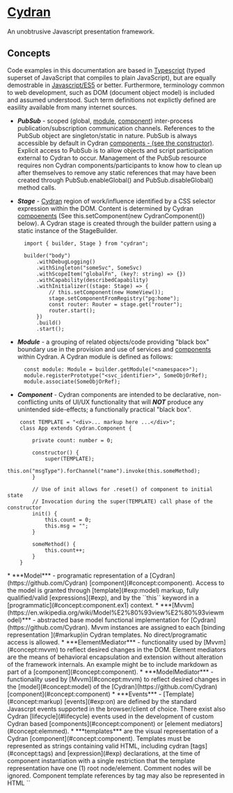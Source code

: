 
# [Cydran](https://github.com/Cydran)
An unobtrusive Javascript presentation framework.

## Concepts
Code examples in this documentation are based in [Typescript](https://www.typescriptlang.org) (typed superset of JavaScript that compiles to plain JavaScript), but are equally demostrable in [Javascript/ES5](https://en.wikipedia.org/wiki/ECMAScript#5th_Edition) or better.  Furthermore, terminology common to web development, such as DOM (document object model) is included and assumed understood.  Such term definitions not explictly defined are easility available from many internet sources.

* <a id="concept:pubsub">***PubSub***</a> - scoped (global, [module](#concept:module), [component](#concept:component)) inter-process publication/subscription communication channels.  References to the PubSub object are singleton/static in nature. PubSub is always accessible by default in Cydran [components - (see the constructor)](#concept:component.ex1).  Explicit access to PubSub is to allow objects and script participation external to Cydran to occur. Management of the PubSub resource requires non Cydran components/participants to know how to clean up after themselves to remove any static references that may have been created through PubSub.enableGlobal() and PubSub.disableGlobal() method calls.
* <a id="concept:stage">***Stage***</a> - [Cydran](https://github.com/Cydran) region of work/influence identified by a CSS selector expression within the DOM. Content is determined by Cydran [compoenents](#concept:component) (See this.setComponent(new CydranComponent()) below).  A Cydran stage is created through the builder pattern using a static instance of the StageBuilder.

		import { builder, Stage } from "cydran";
		
		builder("body")
			.withDebugLogging()
			.withSingleton("someSvc", SomeSvc)
			.withScopeItem("globalFn", (key?: string) => {})
			.withCapability(describedCapability)
			.withInitializer((stage: Stage) => {
				// this.setComponent(new HomeView());
				stage.setComponentFromRegistry("pg:home");
				const router: Router = stage.get("router");
				router.start();
			})
			.build()
			.start();
		
* <a id="concept:module">***Module***</a> - a grouping of related objects/code providing "black box" boundary use in the provision and use of services and [components](#concept:component) within Cydran.  A Cydran module is defined as follows:

		const module: Module = builder.getModule("<namespace>");
		module.registerPrototype("<svc_identifier>", SomeObjOrRef);
		module.associate(SomeObjOrRef);
* <a id="concept:component">***Component***</a> - Cydran components are intended to be declarative, non-conflicting units of UI/UX functionality that will ***NOT*** produce any unintended side-effects; a functionally practical "black box".
<a id="concept:component.ex1">

		const TEMPLATE = "<div>... markup here ...</div>";
		class App extends Cydran.Component {
		
			private count: number = 0;

			constructor() {
				super(TEMPLATE);
				this.on("msgType").forChannel("name").invoke(this.someMethod);
			}

			// Use of init allows for .reset() of component to initial state
			// Invocation during the super(TEMPLATE) call phase of the constructor
			init() {
				this.count = 0;
				this.msg = "";
			}

			someMethod() {
				this.count++;
			}
		}
</a>
* <a id="concept:model">***Model***</a> - programatic representation of a [Cydran](https://github.com/Cydran) [component](#concept:component).  Access to the model is granted through [template](#exp:model) markup, fully qualified/valid [expressions](#exp), and by the ``this`` keyword in a [programmatic](#concept:component.ex1) context.
* <a id="concept:mvvm">***[Mvvm](https://en.wikipedia.org/wiki/Model%E2%80%93view%E2%80%93viewmodel)***</a> - abstracted base model functional implementation for [Cydran](https://github.com/Cydran).  Mvvm instances are assigned to each [binding representation ](#markup)in Cydran templates.  No direct/programatic access is allowed.
* <a id="concept:elemmed">***ElementMediator***</a> - functionality used by [Mvvm](#concept:mvvm) to reflect desired changes in the DOM.  Element mediators are the means of behavioral encapsulation and extension without alteration of the framework internals. An example might be to include markdown as part of a [component](#concept:component).
* <a id="concept:modmed">***ModelMediator***</a> - functionality used by [Mvvm](#concept:mvvm) to reflect desired changes in the [model](#concept:model) of the [Cydran](https://github.com/Cydran) [component](#concept:component)
* <a id="concept:events">***Events***</a> - [Template](#concept:markup) [events](#exp:on) are defined by the standard Javascrpt events supported in the browser/client of choice. There exist also Cydran [lifecycle](#lifecycle) events used in the development of custom Cydran based [components](#concept:component) or [element mediators](#concept:elemmed).
* <a id="concept:markup">***templates***</a> are the visual representation of a Cydran [component](#concept:component).  Templates must be represented as strings containing valid HTML, including cydran [tags](#concept:tags) and [expression](#exp) declarations, at the time of component instantiation with a single restriction that the template representation have one (1) root node/element.  Comment nodes will be ignored.  Component template references by tag may also be represented in HTML ``<template>`` tags with the content of those tagas following the same single top-level element restriction.

		> some_template.html
		<div>
			... other markup here
		</div>

	or
	
		> some_template2.html
		<html>
			<head>
				<title>Something 2</title>
			</head>
			<body>
				... other markup here
				<pfx:component name="zyx"></pfx:component>
			</body>
			
			<template id="something">
				<div>more markup here</div>
			</template>
		</html>
		
	or
	
		> some_template3.html
		<div>
			... other markup here
			
			<div pfx:repeat="m().list" pfx:repeat:mode="auto">
				<template type="item">
					<!-- comment nodes allowed -->
					<pfx:component name="zyx"></pfx:component>
				</template>
			</div>
			
			... and more markup here
			<div pfx:repeat="m().list" pfx:repeat:mode="auto">
				<template type="item">
					<span>{{i()}}</span>
				</template>
			</div>
		</div>
It is the responsiblity of the developer to retrieve and provide the string representation of the template.  Examples below:

		* const TEMPLATE = document.querySelector("template[id=name]").innerHTML;
		* const TEMPLATE = "<div>[more markup here]</div>";
		* const TEMPLATE = doJavascriptCallThatReturnsString();

## <a id="concept:prefix">[Prefix](#concept:markup)</a>
####*The default namespace declaration in Cydran based HTML templates is "c:".*

This may be overridden through the use of ``ComponentConfig.withPrefix(prefix: string)`` but is not recommended without a full understanding of the ramifications and side-effects of doing so.  This documentation will ***NOT*** detail those particular issues.  Documentation references will show ``pfx:`` in examples with an implied and clear reference to the internal default Cydran prefix declaration.

All Cydran tag and attribute uses are referrant to the declared namespace of the originating component; defaulting to the originating Cydran internal namespace, unless explicitly specified otherwise.  Third party and unofficial components may use the default namespace as long as all [component](#concept:component) identifiers are unique and distinctive from reserved names and identifiers within Cydran.  ***Attempting to use a Cydran reserved identifier for 3rd party components will result in an Error produced within Cydran while logged to the console, and the registration and use of the component disallowed.***  It is important to note that reserved identifiers are, by design and intent, uncomomn in their formulation and should not present any difficulty to 3rd party developers in their respective coding activities.

### <a id="concept:tags">[Cydran HTML Tags](#concept:markup)</a>
There are 2 custom markup/html tags in Cydran.  Cydran HTML tags must have  a declared closing tag to funtion properly, much like using a standard HTML ``<script></script>`` reference.  A self-closing tag, such as ``<br />``, is not supported. Any content specified or declared between the open and closing tags will be ignored.

* <a id="tag:region">***pfx:region***</a> - DOM node representation of a region in a Cydran template that acts as a placeholder for programmatic substitution with instantiated [components](#concept:component) as an ongoing replaceable structural element in and of the applicaiton.  As with the [pfx: component](#tag:component) tag, this is a structural representation concern.

		<pfx:region name="xyz"></pfx:region>
* <a id="tag:component">***[pfx:component](#concept:component)***</a> - DOM node representation of a component placeholder in a Cydran template requiring a static structural reference to an instantiated [component](#concept:component).  This does ***not*** presume that the [component](#concept:component) is sterile in its exhibited behaviors and interactions.  As with the [pfx:region](#tag:region) tag, this is a structural representation concern.

		<pfx:component name="zyx"></pfx:component>

### <a id="concept:attribute">[Cydran HTML Attributes](#concept:markup)</a>
All Cydran attribute values are evaluated as expression of work in a "truthy" context of the attribute value.

* <a id="exp:custom">***pfx:[custom]***</a> - use of custom [ElementMediator](#concept:elemmed) functionality

		<div pfx:markdown="m().mdvalue"></div>
* <a id="exp:on">***pfx:on[event]***</a> - support of any/all event types is determined by the hardware and browser of the runtime platform.

		<input type="text" pfx:onblur="m().doWork()" value="{{m().variable}}"></input>
* <a id="exp:property">***pfx:property-[name]***</a>- expose a [component](#concept:component) member to external examination/calls/binding

		<pfx:component name="xyz" pfx:property-theColor="m().color"></pfx:component>
* <a id="exp:checked">***pfx:checked***</a>- Will the form element (usually radio or checkbox) express a checked status

		<input type="checkbox" pfx:checked="!m().lineEditable" pfx:onchange="m().toggleLineEditable()" />
* <a id="exp:class">***pfx:class***</a>- The named class (ie. populated) will be added to the HTML "class" attribute if the expression (ie. m().items.length > 0) evaluates "truthy"

		<ul pfx:class="{populated: m().items.length > 0}"></ul>
* <a id="exp:class">***pfx:enabled***</a>- HTML "enabled" boolean attribute added or removed based on expression evaluation

		<button pfx:onclick="m().load()" pfx:enabled="!m().loading">Run</button>
* <a id="exp:class">***pfx:readonly***</a> -

		<input type="text" pfx:readonly="!m().lineEditable" pfx:model="m().address.postalCode" />
* <a id="exp:style">***pfx:style***</a> - CSS style as expressed in evaluated expression inserted into local HTML "style" attribute.

		<div class="container column" pfx:style="{border: '1px solid', borderColor: m().color}"></div>
* <a id="exp:forcefocus">***pfx:force-focus***</a> - force focus on a specific DOM element.

		<input type="text" pfx:force-focus="m().focusForced">
* <a id="exp:model">***pfx:model***</a> - Any modification of the value of the input type will be propagated to the model and visa versa.  Model representations with more than one possible value, such as a multi-select list, should be represented as an Array object.  (See [repeat](#exp:repeat) and [item](#exp:item))

		<input type="text" pfx:model="m().post.title" />
* <a id="exp:visible">***pfx:visible***</a> - The parent node will be marked "visible" (html boolean attribute) based on the evaluation of the attribute value.

		<span pfx:visible="m().name.nick.length > 0">{{m().name.nick}}<br /></span>
* <a id="exp:if">***pfx:if***</a> - Certain user stories may express requirements that exceed the capability of default HTML visble or hidden attributes.  Removal of a node from the DOM may be desireable while maintaining a reference/bookmark to desired location of placement if circumstances change.

		<div pfx:if="!m().hideImage"><img src="pathtoimg.jpg" /></div>
* <a id="exp:repeat">***pfx:repeat***</a> - Repeating Cydran stuctures can be expressed with conditions of empty data, a special first position value, and the standard structure for each item.  The only required template type is "item".  Available template types include: empty, first, item, after, and alt.  Template content must have a single top level element.  A single ``<pfx:component name="itemComponent"></pfx:component>`` declaration may be used in lieu of additional markup.

		<select pfx:repeat="m().items" pfx:repeat:mode="field"  pfx:model="m().selectedDropdownOption">
			<template type="empty">
				<pfx:component name="disabledOption"></pfx:component>
			</template>
			<template type="first">
				<option disabled selected>Select One...</option>
			</template>
			<template type="item">
				<option value="{{item().id}}">{{item().title}}</option>
			</template>
		</select>
		
	* <a id="exp:repeat:mode">***pfx:repeat:mode***</a> - **Required** attribute indicating the repeat mode/strategy of a list as indicated by reserved word:
		* <a id="exp:repeat:mode:field">***field***</a>: A named field of the current item of the array/set is known to be unique and can function as a unique identifier.  Use this _ONLY_ if the required unique nature of the field value can be met within the context of the nature and type of item portrayed.
		* <a id="exp:repeat:mode:auto">***auto***</a>: An identity reference will be added to the current item structure with the field name of "id" if not already extant with a v4 uuid value.  Unique enforcement is _ONLY_ applied to the expectation of generated id's and _NOT_ to potential conflicts arrising from items of the context or list that already have an id field present.
		* <a id="exp:repeat:mode:fn">***function***</a>: an identity reference will be maintained for the item in the list through derived result from a mechanism deemed appropriate by the developer.  Such a strategy becomes neccessary with lists of primitives or other lists of objects where an non-extant id attribute composited into the existing data structure is disallowed or undesireable.

	* <a id="exp:repeat:idkey">***pfx:repeat:idkey***</a> -  **Optionally Required** attribute if designated/desired id field name is other than "id".  Applies to [field](#exp:repeat:mode:field) and [auto](#exp:repeat:mode:auto) modes of [pfx:repeat](#exp:repeat) operations

			<select pfx:repeat="m().items"
				pfx:repeat:mode="field|auto"
				pfx:repeat:idkey="xyz"
				pfx:model="m().selectedDropdownOption">
				...
			</select>
	* <a id="exp:repeat:fn">***pfx:repeat:fn***</a> - **Contextually Required** attribute if [pfx:repeat:mode](#exp:repeat:mode) indicates "function" with a computed id value within [pfx:repeat](#exp:repeat) item context.

			<select pfx:repeat="m().items"
				pfx:repeat:mode="function"
				pfx:repeat:fn="() => someFn()" // or "i()"
				pfx:model="m().selectedDropdownOption">
				...
			</select>
		
## <a id="exp">[Expressions](#concept:markup)</a>
An expression in Cydran **is** a Javascript expression. The Javascript ``strict`` keyword is universally utilized and enforced.  Cydran expressions are used in specific [element mediators](#concept:elemmed) and within [curly brace](#exp:anonymous) contexts.

## <a id="exp:core">[Core Expresive Functions](#concept:markup)</a>
* <a id="exp:anonymous">{{}} (double brace expression)</a> - anonymous reference in a Cydran [template](#concept:markup) containing a valid Javascript (JS) expression with the expectation of a return value to be represented in the visible render of the active [component](#concept:component).

		<div>{{ m().data.value1 }}</div>
	* <a id="exp:model">model()</a> - reference to the defined members and functions/methods of the Cydran component model.  This may also may be expressed with m() - its [alias form](#exp:model.abbrev).
			
			<input type="text"
				pfx:onblur="model().doWork()"
				value="{{m().variable}}"></input>
	* <a id="exp:model.abbrev">m()</a> - alias for [model()](#exp:model)
	* <a id="exp:item">item()</a> - reference to the model array item within a [repeating](#exp:repeat) context.  This may also may be expressed with i() - its [alias form](#exp:item.abbrev).
	
			<template type="item">
				<option value="{{i().id}}">{{item().title}}</option>
			</template>
	* <a id="exp:item.abbrev">i()</a> - alias for [item()](#exp:item)
	* <a id="exp:external">external()</a> - access to the explicitly accessible portion of a model.  This may also may be expressed with e() - its [alias form](#exp:external.abbrev).
	
			<button class="button"
				pfx:onclick="console.log(external())">
				Do Work
			</button>
	* <a id="exp:external.abbrev">e()</a> - alias for [external()](#exp:external)


## <a id="lifecycle">Lifecycle Events</a>
By category:

* [PARENT - Before](#lifecycle:parent.before)
* [PARENT - After](#lifecycle:parent.after)
* [CHILD - Before](#lifecycle:child.before)
* [CHILD - After](#lifecycle:child.after)
* [OTHER](#lifecycle:other)

### <a id="lifecycle:parent.before">PARENT - Before</a>
* ``Events.BEFORE_PARENT_ADDED``
	* Recipient: Component upon which the event occurred
	* Occurs: After state change occurrence
	* Significance: New parent is set in component when prior parent was null

* ``Events.BEFORE_PARENT_CHANGED``
	* Recipient: Component upon which the event occurred
	* Occurs: After state change occurrence
	* Significance: New parent set regardless of prior or new parent being null

* ``Events.BEFORE_PARENT_REMOVED``
	* Recipient: Component upon which the event occurred
	* Occurs: After state change occurrence
	* Significance: Parent is set null when prior parent was non-null

### <a id="lifecycle:parent.after">PARENT - After</a>
* ``Events.AFTER_PARENT_ADDED``
	* Recipient: Component upon which the event occurred
	* Occurs: After state change occurrence
	* Significance: New parent is set in component when prior parent was null

* ``Events.AFTER_PARENT_CHANGED``
	* Recipient: Component upon which the event occurred
	* Occurs: After state change occurrence
	* Significance: New parent set regardless of prior or new parent being null

* ``Events.AFTER_PARENT_REMOVED``
	* Recipient: Component upon which the event occurred
	* Occurs: After state change occurrence
	* Significance: Parent is set null when prior parent was non-null

### <a id="lifecycle:child.before">CHILD - Before</a>
* ``Events.BEFORE_CHILD_ADDED``
	* Recipient: Component whose child has changed
	* Occurs: Before state change occurrence
	* Significance: New child component is set where child within affected region was null

* ``Events.BEFORE_CHILD_CHANGED``
	* Recipient: Component whose child has changed
	* Occurs: Before state change occurrence
	* Significance: New child component is set regardless of prior region population

* ``Events.BEFORE_CHILD_REMOVED``
	* Recipient: Component whose child has changed
	* Occurs: Before state change occurrence
	* Significance: Child is set null when prior child was non-null

### <a id="lifecycle:child.after">CHILD - After</a>
* ``Events.AFTER_CHILD_ADDED``
	* Recipient: Component whose child has changed
	* Occurs: After state change occurrence
	* Significance: New child component is set where child within affected region was null

* ``Events.AFTER_CHILD_CHANGED``
	* Recipient: Component whose child has changed
	* Occurs: After state change occurrence
	* Significance: New child component is set regardless of prior region population

* ``Events.AFTER_CHILD_REMOVED``
	* Recipient: Component whose child has changed
	* Occurs: After state change occurrence
	* Significance: Child is set null when prior child was non-null

### <a id="lifecycle:other">Other</a>
* ``Events.COMPONENT_NESTING_CHANGED``
	* Recipient: Global
	* Occurs: When the nesting of components is changed
	* Significance: When the nesting of components is changed.  This should be very infrequently.

* ``Events.BEFORE_DISPOSE``
	* Recipient: Component upon which the event occurred
	* Occurs: Before disposal of component
	* Significance: Last gasp of component (requisite clean-up)
